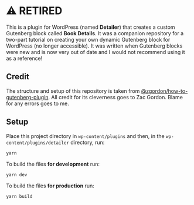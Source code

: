 # ⚠️ RETIRED

This is a plugin for WordPress (named **Detailer**) that creates a custom Gutenberg block called **Book Details**. It was a companion repository for a two-part tutorial on creating your own dynamic Gutenberg block for WordPress (no longer accessible). It was written when Gutenberg blocks were new and is now very out of date and I would not recommend using it as a reference!

## Credit

The structure and setup of this repository is taken from [@zgordon/how-to-gutenberg-plugin](https://github.com/zgordon/how-to-gutenberg-plugin). All credit for its cleverness goes to Zac Gordon. Blame for any errors goes to me.

## Setup

Place this project directory in `wp-content/plugins` and then, in the `wp-content/plugins/detailer` directory, run:

```
yarn
```

To build the files **for development** run:

```
yarn dev
```

To build the files **for production** run:

```
yarn build
```
